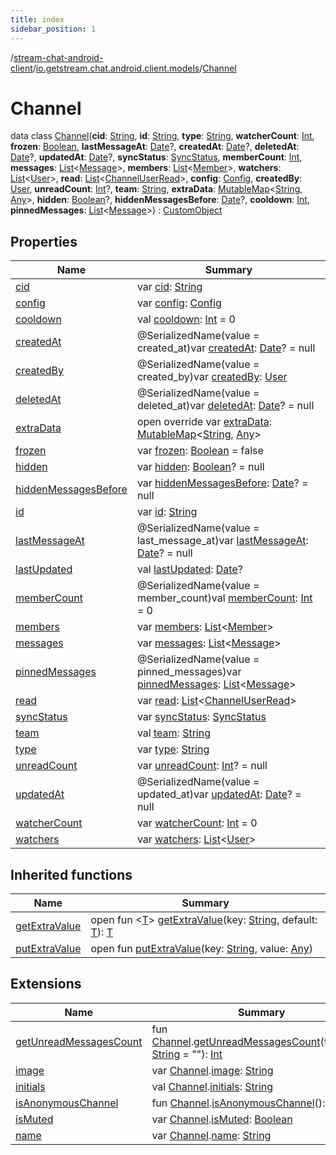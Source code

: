 ```yaml
---
title: index
sidebar_position: 1
---
```

/[stream-chat-android-client](../../index.md)/[io.getstream.chat.android.client.models](../index.md)/[Channel](index.md)  
  
  
  
# Channel  
data class [Channel](index.md)(**cid**: [String](https://kotlinlang.org/api/latest/jvm/stdlib/kotlin/-string/index.html), **id**: [String](https://kotlinlang.org/api/latest/jvm/stdlib/kotlin/-string/index.html), **type**: [String](https://kotlinlang.org/api/latest/jvm/stdlib/kotlin/-string/index.html), **watcherCount**: [Int](https://kotlinlang.org/api/latest/jvm/stdlib/kotlin/-int/index.html), **frozen**: [Boolean](https://kotlinlang.org/api/latest/jvm/stdlib/kotlin/-boolean/index.html), **lastMessageAt**: [Date](https://developer.android.com/reference/kotlin/java/util/Date.html)?, **createdAt**: [Date](https://developer.android.com/reference/kotlin/java/util/Date.html)?, **deletedAt**: [Date](https://developer.android.com/reference/kotlin/java/util/Date.html)?, **updatedAt**: [Date](https://developer.android.com/reference/kotlin/java/util/Date.html)?, **syncStatus**: [SyncStatus](../../io.getstream.chat.android.client.utils/SyncStatus/index.md), **memberCount**: [Int](https://kotlinlang.org/api/latest/jvm/stdlib/kotlin/-int/index.html), **messages**: [List](https://kotlinlang.org/api/latest/jvm/stdlib/kotlin.collections/-list/index.html)&lt;[Message](../Message/index.md)&gt;, **members**: [List](https://kotlinlang.org/api/latest/jvm/stdlib/kotlin.collections/-list/index.html)&lt;[Member](../Member/index.md)&gt;, **watchers**: [List](https://kotlinlang.org/api/latest/jvm/stdlib/kotlin.collections/-list/index.html)&lt;[User](../User/index.md)&gt;, **read**: [List](https://kotlinlang.org/api/latest/jvm/stdlib/kotlin.collections/-list/index.html)&lt;[ChannelUserRead](../ChannelUserRead/index.md)&gt;, **config**: [Config](../Config/index.md), **createdBy**: [User](../User/index.md), **unreadCount**: [Int](https://kotlinlang.org/api/latest/jvm/stdlib/kotlin/-int/index.html)?, **team**: [String](https://kotlinlang.org/api/latest/jvm/stdlib/kotlin/-string/index.html), **extraData**: [MutableMap](https://kotlinlang.org/api/latest/jvm/stdlib/kotlin.collections/-mutable-map/index.html)&lt;[String](https://kotlinlang.org/api/latest/jvm/stdlib/kotlin/-string/index.html), [Any](https://kotlinlang.org/api/latest/jvm/stdlib/kotlin/-any/index.html)&gt;, **hidden**: [Boolean](https://kotlinlang.org/api/latest/jvm/stdlib/kotlin/-boolean/index.html)?, **hiddenMessagesBefore**: [Date](https://developer.android.com/reference/kotlin/java/util/Date.html)?, **cooldown**: [Int](https://kotlinlang.org/api/latest/jvm/stdlib/kotlin/-int/index.html), **pinnedMessages**: [List](https://kotlinlang.org/api/latest/jvm/stdlib/kotlin.collections/-list/index.html)&lt;[Message](../Message/index.md)&gt;) : [CustomObject](../CustomObject/index.md)  
  
## Properties  
  
|  Name |  Summary | 
|---|---|
| <a name="io.getstream.chat.android.client.models/Channel/cid/#/PointingToDeclaration/"></a>[cid](cid.md)| <a name="io.getstream.chat.android.client.models/Channel/cid/#/PointingToDeclaration/"></a>var [cid](cid.md): [String](https://kotlinlang.org/api/latest/jvm/stdlib/kotlin/-string/index.html)|
| <a name="io.getstream.chat.android.client.models/Channel/config/#/PointingToDeclaration/"></a>[config](config.md)| <a name="io.getstream.chat.android.client.models/Channel/config/#/PointingToDeclaration/"></a>var [config](config.md): [Config](../Config/index.md)|
| <a name="io.getstream.chat.android.client.models/Channel/cooldown/#/PointingToDeclaration/"></a>[cooldown](cooldown.md)| <a name="io.getstream.chat.android.client.models/Channel/cooldown/#/PointingToDeclaration/"></a>val [cooldown](cooldown.md): [Int](https://kotlinlang.org/api/latest/jvm/stdlib/kotlin/-int/index.html) = 0|
| <a name="io.getstream.chat.android.client.models/Channel/createdAt/#/PointingToDeclaration/"></a>[createdAt](createdAt.md)| <a name="io.getstream.chat.android.client.models/Channel/createdAt/#/PointingToDeclaration/"></a>@SerializedName(value = created_at)var [createdAt](createdAt.md): [Date](https://developer.android.com/reference/kotlin/java/util/Date.html)? = null|
| <a name="io.getstream.chat.android.client.models/Channel/createdBy/#/PointingToDeclaration/"></a>[createdBy](createdBy.md)| <a name="io.getstream.chat.android.client.models/Channel/createdBy/#/PointingToDeclaration/"></a>@SerializedName(value = created_by)var [createdBy](createdBy.md): [User](../User/index.md)|
| <a name="io.getstream.chat.android.client.models/Channel/deletedAt/#/PointingToDeclaration/"></a>[deletedAt](deletedAt.md)| <a name="io.getstream.chat.android.client.models/Channel/deletedAt/#/PointingToDeclaration/"></a>@SerializedName(value = deleted_at)var [deletedAt](deletedAt.md): [Date](https://developer.android.com/reference/kotlin/java/util/Date.html)? = null|
| <a name="io.getstream.chat.android.client.models/Channel/extraData/#/PointingToDeclaration/"></a>[extraData](extraData.md)| <a name="io.getstream.chat.android.client.models/Channel/extraData/#/PointingToDeclaration/"></a>open override var [extraData](extraData.md): [MutableMap](https://kotlinlang.org/api/latest/jvm/stdlib/kotlin.collections/-mutable-map/index.html)&lt;[String](https://kotlinlang.org/api/latest/jvm/stdlib/kotlin/-string/index.html), [Any](https://kotlinlang.org/api/latest/jvm/stdlib/kotlin/-any/index.html)&gt;|
| <a name="io.getstream.chat.android.client.models/Channel/frozen/#/PointingToDeclaration/"></a>[frozen](frozen.md)| <a name="io.getstream.chat.android.client.models/Channel/frozen/#/PointingToDeclaration/"></a>var [frozen](frozen.md): [Boolean](https://kotlinlang.org/api/latest/jvm/stdlib/kotlin/-boolean/index.html) = false|
| <a name="io.getstream.chat.android.client.models/Channel/hidden/#/PointingToDeclaration/"></a>[hidden](hidden.md)| <a name="io.getstream.chat.android.client.models/Channel/hidden/#/PointingToDeclaration/"></a>var [hidden](hidden.md): [Boolean](https://kotlinlang.org/api/latest/jvm/stdlib/kotlin/-boolean/index.html)? = null|
| <a name="io.getstream.chat.android.client.models/Channel/hiddenMessagesBefore/#/PointingToDeclaration/"></a>[hiddenMessagesBefore](hiddenMessagesBefore.md)| <a name="io.getstream.chat.android.client.models/Channel/hiddenMessagesBefore/#/PointingToDeclaration/"></a>var [hiddenMessagesBefore](hiddenMessagesBefore.md): [Date](https://developer.android.com/reference/kotlin/java/util/Date.html)? = null|
| <a name="io.getstream.chat.android.client.models/Channel/id/#/PointingToDeclaration/"></a>[id](id.md)| <a name="io.getstream.chat.android.client.models/Channel/id/#/PointingToDeclaration/"></a>var [id](id.md): [String](https://kotlinlang.org/api/latest/jvm/stdlib/kotlin/-string/index.html)|
| <a name="io.getstream.chat.android.client.models/Channel/lastMessageAt/#/PointingToDeclaration/"></a>[lastMessageAt](lastMessageAt.md)| <a name="io.getstream.chat.android.client.models/Channel/lastMessageAt/#/PointingToDeclaration/"></a>@SerializedName(value = last_message_at)var [lastMessageAt](lastMessageAt.md): [Date](https://developer.android.com/reference/kotlin/java/util/Date.html)? = null|
| <a name="io.getstream.chat.android.client.models/Channel/lastUpdated/#/PointingToDeclaration/"></a>[lastUpdated](lastUpdated.md)| <a name="io.getstream.chat.android.client.models/Channel/lastUpdated/#/PointingToDeclaration/"></a>val [lastUpdated](lastUpdated.md): [Date](https://developer.android.com/reference/kotlin/java/util/Date.html)?|
| <a name="io.getstream.chat.android.client.models/Channel/memberCount/#/PointingToDeclaration/"></a>[memberCount](memberCount.md)| <a name="io.getstream.chat.android.client.models/Channel/memberCount/#/PointingToDeclaration/"></a>@SerializedName(value = member_count)val [memberCount](memberCount.md): [Int](https://kotlinlang.org/api/latest/jvm/stdlib/kotlin/-int/index.html) = 0|
| <a name="io.getstream.chat.android.client.models/Channel/members/#/PointingToDeclaration/"></a>[members](members.md)| <a name="io.getstream.chat.android.client.models/Channel/members/#/PointingToDeclaration/"></a>var [members](members.md): [List](https://kotlinlang.org/api/latest/jvm/stdlib/kotlin.collections/-list/index.html)&lt;[Member](../Member/index.md)&gt;|
| <a name="io.getstream.chat.android.client.models/Channel/messages/#/PointingToDeclaration/"></a>[messages](messages.md)| <a name="io.getstream.chat.android.client.models/Channel/messages/#/PointingToDeclaration/"></a>var [messages](messages.md): [List](https://kotlinlang.org/api/latest/jvm/stdlib/kotlin.collections/-list/index.html)&lt;[Message](../Message/index.md)&gt;|
| <a name="io.getstream.chat.android.client.models/Channel/pinnedMessages/#/PointingToDeclaration/"></a>[pinnedMessages](pinnedMessages.md)| <a name="io.getstream.chat.android.client.models/Channel/pinnedMessages/#/PointingToDeclaration/"></a>@SerializedName(value = pinned_messages)var [pinnedMessages](pinnedMessages.md): [List](https://kotlinlang.org/api/latest/jvm/stdlib/kotlin.collections/-list/index.html)&lt;[Message](../Message/index.md)&gt;|
| <a name="io.getstream.chat.android.client.models/Channel/read/#/PointingToDeclaration/"></a>[read](read.md)| <a name="io.getstream.chat.android.client.models/Channel/read/#/PointingToDeclaration/"></a>var [read](read.md): [List](https://kotlinlang.org/api/latest/jvm/stdlib/kotlin.collections/-list/index.html)&lt;[ChannelUserRead](../ChannelUserRead/index.md)&gt;|
| <a name="io.getstream.chat.android.client.models/Channel/syncStatus/#/PointingToDeclaration/"></a>[syncStatus](syncStatus.md)| <a name="io.getstream.chat.android.client.models/Channel/syncStatus/#/PointingToDeclaration/"></a>var [syncStatus](syncStatus.md): [SyncStatus](../../io.getstream.chat.android.client.utils/SyncStatus/index.md)|
| <a name="io.getstream.chat.android.client.models/Channel/team/#/PointingToDeclaration/"></a>[team](team.md)| <a name="io.getstream.chat.android.client.models/Channel/team/#/PointingToDeclaration/"></a>val [team](team.md): [String](https://kotlinlang.org/api/latest/jvm/stdlib/kotlin/-string/index.html)|
| <a name="io.getstream.chat.android.client.models/Channel/type/#/PointingToDeclaration/"></a>[type](type.md)| <a name="io.getstream.chat.android.client.models/Channel/type/#/PointingToDeclaration/"></a>var [type](type.md): [String](https://kotlinlang.org/api/latest/jvm/stdlib/kotlin/-string/index.html)|
| <a name="io.getstream.chat.android.client.models/Channel/unreadCount/#/PointingToDeclaration/"></a>[unreadCount](unreadCount.md)| <a name="io.getstream.chat.android.client.models/Channel/unreadCount/#/PointingToDeclaration/"></a>var [unreadCount](unreadCount.md): [Int](https://kotlinlang.org/api/latest/jvm/stdlib/kotlin/-int/index.html)? = null|
| <a name="io.getstream.chat.android.client.models/Channel/updatedAt/#/PointingToDeclaration/"></a>[updatedAt](updatedAt.md)| <a name="io.getstream.chat.android.client.models/Channel/updatedAt/#/PointingToDeclaration/"></a>@SerializedName(value = updated_at)var [updatedAt](updatedAt.md): [Date](https://developer.android.com/reference/kotlin/java/util/Date.html)? = null|
| <a name="io.getstream.chat.android.client.models/Channel/watcherCount/#/PointingToDeclaration/"></a>[watcherCount](watcherCount.md)| <a name="io.getstream.chat.android.client.models/Channel/watcherCount/#/PointingToDeclaration/"></a>var [watcherCount](watcherCount.md): [Int](https://kotlinlang.org/api/latest/jvm/stdlib/kotlin/-int/index.html) = 0|
| <a name="io.getstream.chat.android.client.models/Channel/watchers/#/PointingToDeclaration/"></a>[watchers](watchers.md)| <a name="io.getstream.chat.android.client.models/Channel/watchers/#/PointingToDeclaration/"></a>var [watchers](watchers.md): [List](https://kotlinlang.org/api/latest/jvm/stdlib/kotlin.collections/-list/index.html)&lt;[User](../User/index.md)&gt;|
  
  
## Inherited functions  
  
|  Name |  Summary | 
|---|---|
| <a name="io.getstream.chat.android.client.models/CustomObject/getExtraValue/#kotlin.String#TypeParam(bounds=[kotlin.Any?])/PointingToDeclaration/"></a>[getExtraValue](../CustomObject/getExtraValue.md)| <a name="io.getstream.chat.android.client.models/CustomObject/getExtraValue/#kotlin.String#TypeParam(bounds=[kotlin.Any?])/PointingToDeclaration/"></a>open fun &lt;[T](../CustomObject/getExtraValue.md)&gt; [getExtraValue](../CustomObject/getExtraValue.md)(key: [String](https://kotlinlang.org/api/latest/jvm/stdlib/kotlin/-string/index.html), default: [T](../CustomObject/getExtraValue.md)): [T](../CustomObject/getExtraValue.md)|
| <a name="io.getstream.chat.android.client.models/CustomObject/putExtraValue/#kotlin.String#kotlin.Any/PointingToDeclaration/"></a>[putExtraValue](../CustomObject/putExtraValue.md)| <a name="io.getstream.chat.android.client.models/CustomObject/putExtraValue/#kotlin.String#kotlin.Any/PointingToDeclaration/"></a>open fun [putExtraValue](../CustomObject/putExtraValue.md)(key: [String](https://kotlinlang.org/api/latest/jvm/stdlib/kotlin/-string/index.html), value: [Any](https://kotlinlang.org/api/latest/jvm/stdlib/kotlin/-any/index.html))|
  
  
## Extensions  
  
|  Name |  Summary | 
|---|---|
| <a name="io.getstream.chat.android.client.models//getUnreadMessagesCount/io.getstream.chat.android.client.models.Channel#kotlin.String/PointingToDeclaration/"></a>[getUnreadMessagesCount](../getUnreadMessagesCount.md)| <a name="io.getstream.chat.android.client.models//getUnreadMessagesCount/io.getstream.chat.android.client.models.Channel#kotlin.String/PointingToDeclaration/"></a>fun [Channel](index.md).[getUnreadMessagesCount](../getUnreadMessagesCount.md)(forUserId: [String](https://kotlinlang.org/api/latest/jvm/stdlib/kotlin/-string/index.html) = ""): [Int](https://kotlinlang.org/api/latest/jvm/stdlib/kotlin/-int/index.html)|
| <a name="io.getstream.chat.android.client.models//image/io.getstream.chat.android.client.models.Channel#/PointingToDeclaration/"></a>[image](../image.md)| <a name="io.getstream.chat.android.client.models//image/io.getstream.chat.android.client.models.Channel#/PointingToDeclaration/"></a>var [Channel](index.md).[image](../image.md): [String](https://kotlinlang.org/api/latest/jvm/stdlib/kotlin/-string/index.html)|
| <a name="io.getstream.chat.android.client.models//initials/io.getstream.chat.android.client.models.Channel#/PointingToDeclaration/"></a>[initials](../initials.md)| <a name="io.getstream.chat.android.client.models//initials/io.getstream.chat.android.client.models.Channel#/PointingToDeclaration/"></a>val [Channel](index.md).[initials](../initials.md): [String](https://kotlinlang.org/api/latest/jvm/stdlib/kotlin/-string/index.html)|
| <a name="io.getstream.chat.android.client.extensions//isAnonymousChannel/io.getstream.chat.android.client.models.Channel#/PointingToDeclaration/"></a>[isAnonymousChannel](../../io.getstream.chat.android.client.extensions/isAnonymousChannel.md)| <a name="io.getstream.chat.android.client.extensions//isAnonymousChannel/io.getstream.chat.android.client.models.Channel#/PointingToDeclaration/"></a>fun [Channel](index.md).[isAnonymousChannel](../../io.getstream.chat.android.client.extensions/isAnonymousChannel.md)(): [Boolean](https://kotlinlang.org/api/latest/jvm/stdlib/kotlin/-boolean/index.html)|
| <a name="io.getstream.chat.android.client.extensions//isMuted/io.getstream.chat.android.client.models.Channel#/PointingToDeclaration/"></a>[isMuted](../../io.getstream.chat.android.client.extensions/isMuted.md)| <a name="io.getstream.chat.android.client.extensions//isMuted/io.getstream.chat.android.client.models.Channel#/PointingToDeclaration/"></a>var [Channel](index.md).[isMuted](../../io.getstream.chat.android.client.extensions/isMuted.md): [Boolean](https://kotlinlang.org/api/latest/jvm/stdlib/kotlin/-boolean/index.html)|
| <a name="io.getstream.chat.android.client.models//name/io.getstream.chat.android.client.models.Channel#/PointingToDeclaration/"></a>[name](../name.md)| <a name="io.getstream.chat.android.client.models//name/io.getstream.chat.android.client.models.Channel#/PointingToDeclaration/"></a>var [Channel](index.md).[name](../name.md): [String](https://kotlinlang.org/api/latest/jvm/stdlib/kotlin/-string/index.html)|


